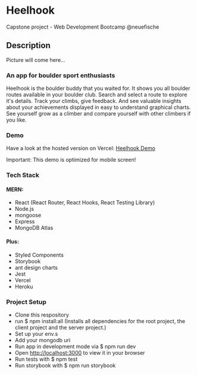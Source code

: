 # Heelhook

Capstone project - Web Development Bootcamp @neuefische

## Description

Picture will come here...

### An app for boulder sport enthusiasts

Heelhook is the boulder buddy that you waited for. It shows you all boulder routes available in your boulder club. Search and select a route to explore it's details. Track your climbs, give feedback. And see valuable insights about your achievements displayed in easy to understand graphical charts. See yourself grow as a climber and compare yourself with other climbers if you like.

### Demo

Have a look at the hosted version on Vercel: [Heelhook Demo](https://heelhook-capstone.vercel.app/)

Important: This demo is optimized for mobile screen!

### Tech Stack

#### MERN:

- React (React Router, React Hooks, React Testing Library)
- Node.js
- mongoose
- Express
- MongoDB Atlas

#### Plus:

- Styled Components
- Storybook
- ant design charts
- Jest
- Vercel
- Heroku

### Project Setup

- Clone this respository
- run $ npm install:all (Installs all dependencies for the root project, the client project and the server project.)
- Set up your env.s
- Add your mongodb uri
- Run app in development mode via $ npm run dev
- Open [http://localhost:3000](http://localhost:3000/) to view it in your browser
- Run tests with $ npm test
- Run storybook with $ npm run storybook
